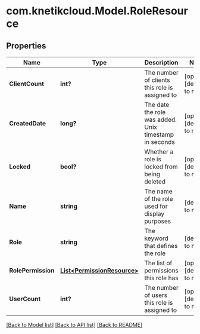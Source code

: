 # com.knetikcloud.Model.RoleResource
## Properties

Name | Type | Description | Notes
------------ | ------------- | ------------- | -------------
**ClientCount** | **int?** | The number of clients this role is assigned to | [optional] [default to null]
**CreatedDate** | **long?** | The date the role was added. Unix timestamp in seconds | [optional] [default to null]
**Locked** | **bool?** | Whether a role is locked from being deleted | [optional] [default to null]
**Name** | **string** | The name of the role used for display purposes | [default to null]
**Role** | **string** | The keyword that defines the role | [default to null]
**RolePermission** | [**List&lt;PermissionResource&gt;**](PermissionResource.md) | The list of permissions this role has | [optional] [default to null]
**UserCount** | **int?** | The number of users this role is assigned to | [optional] [default to null]

[[Back to Model list]](../README.md#documentation-for-models) [[Back to API list]](../README.md#documentation-for-api-endpoints) [[Back to README]](../README.md)

